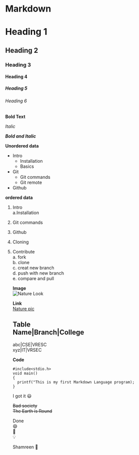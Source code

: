 # Markdown
# Heading 1
## Heading 2
### Heading 3
#### Heading 4
##### Heading 5
###### Heading 6

**Bold Text**

*Italic*

***Bold and Italic***

**Unordered data**
- Intro
  * Installation
  * Basics
- Git
  * Git commands
  * Git remote
- Github

**ordered data**
1. Intro           
  a.Installation    
2. Git commands
3. Github
4. Cloning
5. Contribute     
   a. fork      
   b. clone       
   c. creat new branch    
   d. push with new branch                 
   e. compare and pull            
   
   **Image**      
   ![Nature Look](https://images.pexels.com/photos/257360/pexels-photo-257360.jpeg?auto=compress&cs=tinysrgb&dpr=1&w=500)
   
   **Link**    
   [Nature pic](https://www.google.com/url?sa=i&url=https%3A%2F%2Fwww.pexels.com%2Fsearch%2Fnature%2520background%2F&psig=AOvVaw09LqTsop9lFQ_0LI9o4DMc&ust=1613725395528000&source=images&cd=vfe&ved=0CAsQjhxqFwoTCNDMweGJ8-4CFQAAAAAdAAAAABAJ)
   
   **Table**         
    Name|Branch|College
    -----------------
   abc|CSE|VRESC                   
   xyz|IT|VRSEC
   
   
   **Code**
   ```
   #include<stdio.h>
   void main()
   {
     printf("This is my first Markdown Language program);
   }
   ```
   
   I got it           :smiley:
   
   ~~Bad society~~                   
   ~~The Earth is Round~~
   
   Done       
   :smile:     
   :baby:     
   :bulb:
   
   Shamreen :girl:
